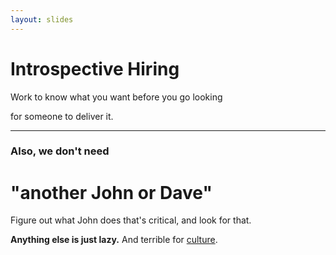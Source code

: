 ```yaml
---
layout: slides
---
```


# Introspective Hiring

Work to know what you want before you go looking

for someone to deliver it.

----

### Also, we don't need

# "another John or Dave"

Figure out what John does that's critical, and look for that.

**Anything else is just lazy.** And terrible for [culture](culture.html).
